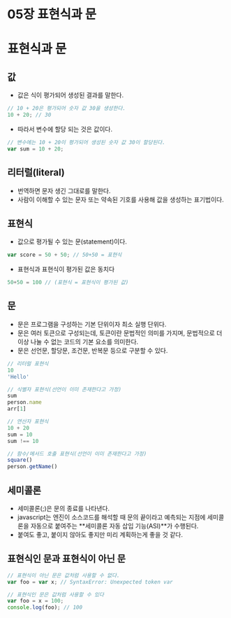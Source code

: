 # 05장 표현식과 문

# 표현식과 문

## 값

- 값은 식이 평가되어 생성된 결과를 말한다.

```jsx
// 10 + 20은 평가되어 숫자 값 30을 생성한다.
10 + 20; // 30
```

- 따라서 변수에 할당 되는 것은 값이다.

```jsx
// 변수에는 10 + 20이 평가되어 생성된 숫자 값 30이 할당된다.
var sum = 10 + 20;
```

## 리터럴(literal)

- 번역하면 문자 생긴 그대로를 말한다.
- 사람이 이해할 수 있는 문자 또는 약속된 기호를 사용해 값을 생성하는 표기법이다.

## 표현식

- 값으로 평가될 수 있는 문(statement)이다.

```jsx
var score = 50 + 50; // 50+50 = 표현식
```

- 표현식과 표현식이 평가된 값은 동치다

```jsx
50+50 = 100 // (표현식 = 표현식이 평가된 값)
```

## 문

- 문은 프로그램을 구성하는 기본 단위이자 최소 실행 단위다.
- 문은 여러 토큰으로 구성되는데, 토큰이란 문법적인 의미를 가지며, 문법적으로 더 이상 나눌 수 없는 코드의 기본 요소를 의미한다.
- 문은 선언문, 할당문, 조건문, 반복문 등으로 구분할 수 있다.

```jsx
// 리터럴 표현식
10
'Hello'

// 식별자 표현식(선언이 이미 존재한다고 가정)
sum
person.name
arr[1]

// 연산자 표현식
10 + 20
sum = 10
sum !== 10

// 함수/메서드 호출 표현식(선언이 이미 존재한다고 가정)
square()
person.getName()
```

## 세미콜론

- 세미콜론(;)은 문의 종료를 나타낸다.
- javascript는 엔진이 소스코드를 해석할 때 문의 끝이라고 예측되는 지점에 세미콜론을 자동으로 붙여주는 **세미콜론 자동 삽입 기능(ASI)**가 수행된다.
- 붙여도 좋고, 붙이지 않아도 좋지만 미리 계획하는게 좋을 것 같다.

## 표현식인 문과 표현식이 아닌 문

```jsx
// 표현식이 아닌 문은 값처럼 사용할 수 없다.
var foo = var x; // SyntaxError: Unexpected token var
```

```jsx
// 표현식인 문은 값처럼 사용할 수 있다
var foo = x = 100;
console.log(foo); // 100
```